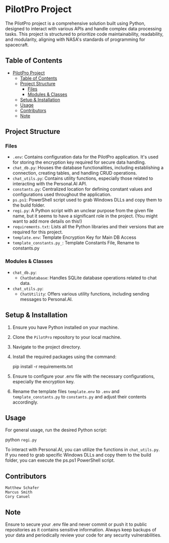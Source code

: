 # PilotPro Project

The PilotPro project is a comprehensive solution built using Python, designed to interact with various APIs and handle complex data processing tasks. This project is structured to prioritize code maintainability, readability, and modularity, aligning with NASA's standards of programming for spacecraft.

## Table of Contents

- [PilotPro Project](#pilotpro-project)
  - [Table of Contents](#table-of-contents)
  - [Project Structure](#project-structure)
    - [Files](#files)
    - [Modules \& Classes](#modules--classes)
  - [Setup \& Installation](#setup--installation)
  - [Usage](#usage)
  - [Contributors](#contributors)
  - [Note](#note)

## Project Structure

### Files

- `.env`: Contains configuration data for the PilotPro application. It's used for storing the encryption key required for secure data handling.
- `chat_db.py`: Houses the database functionalities, including establishing a connection, creating tables, and handling CRUD operations.
- `chat_utils.py`: Contains utility functions, especially those related to interacting with the Personal.AI API.
- `constants.py`: Centralized location for defining constant values and configurations used throughout the application.
- `ps.ps1`: PowerShell script used to grab Windows DLLs and copy them to the build folder.
- `regi.py`: A Python script with an unclear purpose from the given file name, but it seems to have a significant role in the project. (You might want to add more details on this!)
- `requirements.txt`: Lists all the Python libraries and their versions that are required for this project.
- `template.env`: Template Encryption Key for Main DB Access
- `template_constants.py_`: Template Constants File, Rename to constants.py
  
### Modules & Classes

- `chat_db.py`:
  - `ChatDatabase`: Handles SQLite database operations related to chat data.
- `chat_utils.py`:
  - `ChatUtility`: Offers various utility functions, including sending messages to Personal.AI.

## Setup & Installation

1. Ensure you have Python installed on your machine.
2. Clone the `PilotPro` repository to your local machine.
3. Navigate to the project directory.
4. Install the required packages using the command:

   pip install -r requirements.txt

5. Ensure to configure your .env file with the necessary configurations, especially the encryption key.
6. Rename the template files `template.env` to `.env` and `template_constants.py` to `constants.py` and adjust their contents accordingly.

## Usage

For general usage, run the desired Python script:

python `regi.py`

To interact with Personal.AI, you can utilize the functions in `chat_utils.py`.
If you need to grab specific Windows DLLs and copy them to the build folder, you can execute the ps.ps1 PowerShell script.

## Contributors

    Matthew Schafer
    Marcus Smith
    Cory Canuel

## Note

 Ensure to secure your .env file and never commit or push it to public repositories as it contains sensitive information. Always keep backups of your data and periodically review your code for any security vulnerabilities.
